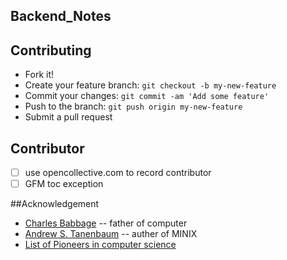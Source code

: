 ## Backend_Notes


## Contributing

- Fork it!
- Create your feature branch: `git checkout -b my-new-feature`
- Commit your changes: `git commit -am 'Add some feature'`
- Push to the branch: `git push origin my-new-feature`
- Submit a pull request

## Contributor
- [ ] use opencollective.com to record contributor
- [ ] GFM toc exception

##Acknowledgement

- [Charles Babbage](https://en.wikipedia.org/wiki/Charles_Babbage) -- father of computer
- [Andrew S. Tanenbaum](https://en.wikipedia.org/wiki/Andrew_S._Tanenbaum) -- auther of MINIX
- [List of Pioneers in computer science](https://en.wikipedia.org/wiki/List_of_pioneers_in_computer_science) 

